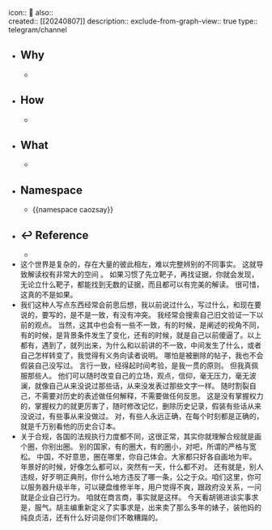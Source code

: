 icon:: 📄
also::  
created:: [[20240807]]
description::
exclude-from-graph-view:: true
type:: telegram/channel

- ## Why
  -
- ## How
  -
- ## What
  -
- ## Namespace
  - {{namespace caozsay}}
- ## ↩ Reference
  -
- 这个世界是复杂的，存在大量的彼此相左，难以完整辨别的不同事实。
  这就导致解读权有非常大的空间 。
  如果习惯了先立靶子，再找证据，你就会发现，无论立什么靶子，都能找到无数的证据，而且都可以有完美的解读。
  很可惜，这真的不是如果。
- 我们这种人写点东西经常会前思后想，我以前说过什么，写过什么，和现在要说的，要写的，是不是一致，有没有冲突。
  我经常会搜索自己旧文验证一下以前的观点。
  当然，这其中也会有一些不一致，有的时候，是阐述的视角不同，有的时候，是背景条件发生了变化，还有的时候，就是自己以前傻逼了。以上都有，遇到了，就列出来，为什么和以前讲的不一致，中间发生了什么，或者自己怎样转变了，我觉得有义务向读者说明。
  哪怕是被删除的帖子，我也不会假装自己没写过。
  言行一致，经得起时间考验，是我一贯的原则。
  但我真佩服那些人。
  他们可以随时改变自己的立场，观点，信仰，毫无压力，毫无波澜，就像自己从来没说过那些话，从来没发表过那些文字一样。
  随时割裂自己，不需要对历史的表述做任何解释，不需要做任何反思。
  这是没有掌握权力的，掌握权力的就更厉害了，随时修改记忆，删除历史记录，假装有些话从来没说过，有些事从来没做过。
  对，有些人永远正确，在每个时刻都是正确的，就是千万别看他的历史合订本。
- 关于合规，各国的法规执行力度都不同，这很正常，其实你就理解合规就是画个圈，你别出圈。
  别的国家，有的圈大，有的圈小，对吧，所谓的严格与宽松。
  中国，不好意思，圈在哪里，你自己体会。大家都只好各自画地为牢。
  年景好的时候，好像怎么都可以，突然有一天，什么都不对。
  还有就是，别人违规，好歹明正典刑，你什么地方违反了哪一条，公之于众。咱们这里，你可以服务器升级半年，可以硬盘维修半年，用户觉得不爽，跟政府没关系，一问就是企业自己行为。
  咱就在商言商，事实就是这样。
  今天看胡锡进谈实事求是，服气。胡主编重新定义了实事求是，出来卖了那么多年的婊子，装他妈的纯良贞洁，还有什么好词是你们不敢糟蹋的。